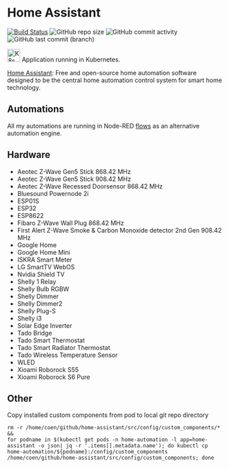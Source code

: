# Home Assistant

[![Build Status](https://drone.theautomation.nl/api/badges/theautomation/home-assistant/status.svg)](https://drone.theautomation.nl/theautomation/home-assistant)
![GitHub repo size](https://img.shields.io/github/repo-size/theautomation/home-assistant?logo=Github)
![GitHub commit activity](https://img.shields.io/github/commit-activity/y/theautomation/home-assistant?logo=github)
![GitHub last commit (branch)](https://img.shields.io/github/last-commit/theautomation/home-assistant/main?logo=github)

<img src="https://github.com/theautomation/kubernetes-gitops/blob/main/assets/img/k8s.png?raw=true" alt="K8s" style="height: 30px; width:30px;"/>
Application running in Kubernetes.

[Home Assistant](https://www.home-assistant.io/): Free and open-source home
automation software designed to be the central home automation control system
for smart home technology.

## Automations

All my automations are running in Node-RED
[flows](https://github.com/theautomation/node-red/tree/main/src/data) as an
alternative automation engine.

## Hardware

- Aeotec Z-Wave Gen5 Stick 868.42 MHz
- Aeotec Z-Wave Gen5 Stick 908.42 MHz
- Aeotec Z-Wave Recessed Doorsensor 868.42 MHz
- Bluesound Powernode 2i
- ESP01S
- ESP32
- ESP8622
- Fibaro Z-Wave Wall Plug 868.42 MHz
- First Alert Z-Wave Smoke & Carbon Monoxide detector 2nd Gen 908.42 MHz
- Google Home
- Google Home Mini
- ISKRA Smart Meter
- LG SmartTV WebOS
- Nvidia Shield TV
- Shelly 1 Relay
- Shelly Bulb RGBW
- Shelly Dimmer
- Shelly Dimmer2
- Shelly Plug-S
- Shelly i3
- Solar Edge Inverter
- Tado Bridge
- Tado Smart Thermostat
- Tado Smart Radiator Thermostat
- Tado Wireless Temperature Sensor
- WLED
- Xioami Roborock S55
- Xioami Roborock S6 Pure

## Other

Copy installed custom components from pod to local git repo directory

```console
rm -r /home/coen/github/home-assistant/src/config/custom_components/* &&
for podname in $(kubectl get pods -n home-automation -l app=home-assistant -o json| jq -r '.items[].metadata.name'); do kubectl cp home-automation/${podname}:/config/custom_components /home/coen/github/home-assistant/src/config/custom_components; done
```
